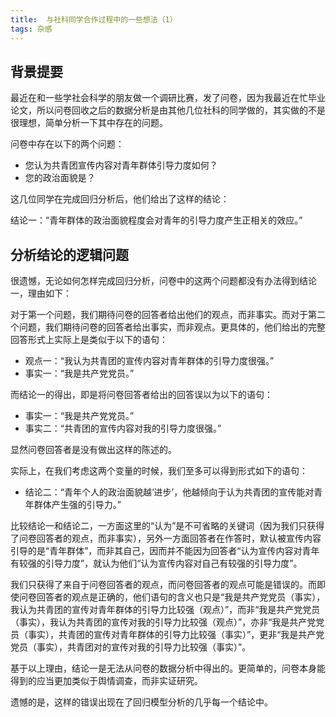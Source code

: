 ```yaml
---
title:  与社科同学合作过程中的一些想法（1）
tags: 杂感
---
```

## 背景提要

最近在和一些学社会科学的朋友做一个调研比赛，发了问卷，因为我最近在忙毕业论文，所以问卷回收之后的数据分析是由其他几位社科的同学做的，其实做的不是很理想，简单分析一下其中存在的问题。

问卷中存在以下的两个问题：

 - 您认为共青团宣传内容对青年群体引导力度如何？
 - 您的政治面貌是？

这几位同学在完成回归分析后，他们给出了这样的结论：

结论一：“青年群体的政治面貌程度会对青年的引导力度产生正相关的效应。”

## 分析结论的逻辑问题

很遗憾，无论如何怎样完成回归分析，问卷中的这两个问题都没有办法得到结论一，理由如下：

对于第一个问题，我们期待问卷的回答者给出他们的观点，而非事实。而对于第二
个问题，我们期待问卷的回答者给出事实，而非观点。更具体的，他们给出的完整回答形式上实际上是类似于以下的语句：

 - 观点一：“我认为共青团的宣传内容对青年群体的引导力度很强。”
 - 事实一：“我是共产党党员。”

而结论一的得出，即是将问卷回答者给出的回答误以为以下的语句：

 - 事实一：“我是共产党党员。”
 - 事实二：“共青团的宣传内容对我的引导力度很强。”

显然问卷回答者是没有做出这样的陈述的。

实际上，在我们考虑这两个变量的时候，我们至多可以得到形式如下的语句：

 - 结论二：“青年个人的政治面貌越‘进步’，他越倾向于认为共青团的宣传能对青年群体产生强的引导力。”

比较结论一和结论二，一方面这里的“认为”是不可省略的关键词（因为我们只获得了问卷回答者的观点，而非事实），另外一方面回答者在作答时，默认被宣传内容引导的是“青年群体”，而非其自己，因而并不能因为回答者“认为宣传内容对青年有较强的引导力度”，就认为他们“认为宣传内容对自己有较强的引导力度”。

我们只获得了来自于问卷回答者的观点，而问卷回答者的观点可能是错误的。而即使问卷回答者的观点是正确的，他们语句的含义也只是“我是共产党党员（事实），我认为共青团的宣传对青年群体的引导力比较强（观点）”，而非“我是共产党党员（事实），我认为共青团的宣传对我的引导力比较强（观点）”，亦非“我是共产党党员（事实），共青团的宣传对青年群体的引导力比较强（事实）”，更非“我是共产党党员（事实），共青团对的宣传对我的引导力比较强（事实）”。

基于以上理由，结论一是无法从问卷的数据分析中得出的。更简单的，问卷本身能得到的应当更加类似于舆情调查，而非实证研究。

遗憾的是，这样的错误出现在了回归模型分析的几乎每一个结论中。